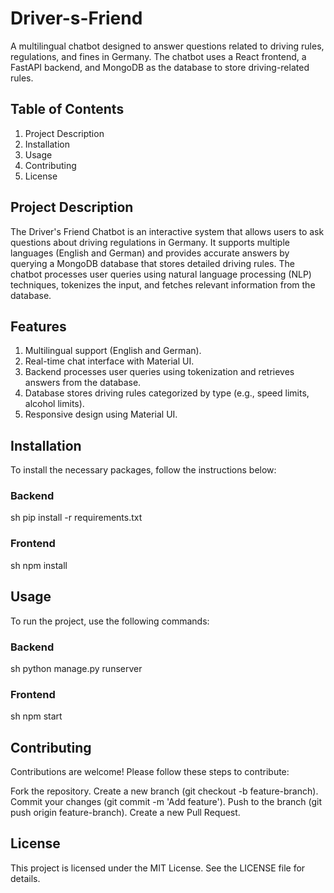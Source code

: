 # Driver-s-Friend
A multilingual chatbot designed to answer questions related to driving rules, regulations, and fines in Germany. The chatbot uses a React frontend, a FastAPI backend, and MongoDB as the database to store driving-related rules.

## Table of Contents
1) Project Description
2) Installation
3) Usage
4) Contributing
5) License
## Project Description
The Driver's Friend Chatbot is an interactive system that allows users to ask questions about driving regulations in Germany. It supports multiple languages (English and German) and provides accurate answers by querying a MongoDB database that stores detailed driving rules. The chatbot processes user queries using natural language processing (NLP) techniques, tokenizes the input, and fetches relevant information from the database.

## Features
1) Multilingual support (English and German).
2) Real-time chat interface with Material UI.
3) Backend processes user queries using tokenization and retrieves answers from the database.
4) Database stores driving rules categorized by type (e.g., speed limits, alcohol limits).
5) Responsive design using Material UI.

## Installation
To install the necessary packages, follow the instructions below:

### Backend
sh
pip install -r requirements.txt
### Frontend
sh
npm install
## Usage
To run the project, use the following commands:

### Backend
sh
python manage.py runserver
### Frontend
sh
npm start
## Contributing
Contributions are welcome! Please follow these steps to contribute:

Fork the repository.
Create a new branch (git checkout -b feature-branch).
Commit your changes (git commit -m 'Add feature').
Push to the branch (git push origin feature-branch).
Create a new Pull Request.
## License
This project is licensed under the MIT License. See the LICENSE file for details.

